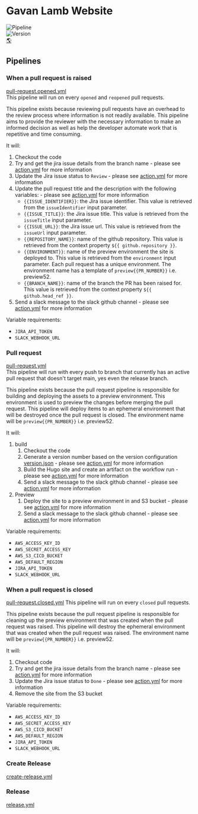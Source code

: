 # Gavan Lamb Website
![Pipeline](https://github.com/gavanlamb/gavanlamb.github.io/actions/workflows/release.yml/badge.svg)  
![Version](https://gavanlamb.com/badges/version.svg)  
[🌎](https://gavanlamb.com/index.html)  

## Pipelines
### When a pull request is raised
[pull-request.opened.yml](.github/workflows/pull-request.opened.yml)  
This pipeline will run on every `opened` and `reopened` pull requests.

This pipeline exists because reviewing pull requests have an overhead to the review process where information is not readily available. This pipeline aims to provide the reviewer with the necessary information to make an informed decision as well as help the developer automate work that is repetitive and time consuming.

It will:
1. Checkout the code
2. Try and get the jira issue details from the branch name - please see [action.yml](https://github.com/gavanlamb/github-actions/blob/main/.github/actions/jira/get-issue-details/action.yml) for more information
3. Update the Jira issue status to `Review` - please see [action.yml](https://github.com/gavanlamb/github-actions/blob/main/.github/actions/jira/change-issue-status/action.yml) for more information
4. Update the pull request title and the description with the following variables: - please see [action.yml](https://github.com/gavanlamb/github-actions/blob/main/.github/actions/pull-request/update-pr/action.yml) for more information
   * `{{ISSUE_IDENTIFIER}}`: the Jira issue identifier. This value is retrieved from the `issueIdentifier` input parameter.
   * `{{ISSUE_TITLE}}`: the Jira issue title. This value is retrieved from the `issueTitle` input parameter.
   * `{{ISSUE_URL}}`: the Jira issue url. This value is retrieved from the `issueUrl` input parameter.
   * `{{REPOSITORY_NAME}}`: name of the github repository. This value is retrieved from the context property `${{ github.repository }}`.
   * `{{ENVIRONMENT}}`: name of the preview environment the site is deployed to. This value is retrieved from the `environment` input parameter. Each pull request has a unique environment. The environment name has a template of `preview{{PR_NUMBER}}` i.e. preview52.
   * `{{BRANCH_NAME}}`: name of the branch the PR has been raised for. This value is retrieved from the context property `${{ github.head_ref }}`.
5. Send a slack message to the slack github channel - please see [action.yml](https://github.com/gavanlamb/github-actions/blob/main/.github/actions/slack/pull-request-created/action.yml) for more information

Variable requirements:
* `JIRA_API_TOKEN`
* `SLACK_WEBHOOK_URL`

### Pull request
[pull-request.yml](.github/workflows/pull-request.yml)  
This pipeline will run with every push to branch that currently has an active pull request that doesn't target main, yes even the release branch.

This pipeline exists because the pull request pipeline is responsible for building and deploying the assets to a preview environment. This environment is used to preview the changes before merging the pull request. This pipeline will deploy items to an ephemeral environment that will be destroyed once the pull request is closed. The environment name will be `preview{{PR_NUMBER}}` i.e. preview52.

It will:
1. build
   1. Checkout the code
   2. Generate a version number based on the version configuration [version.json](version.json) - please see [action.yml](https://github.com/gavanlamb/github-actions/blob/main/.github/actions/version/generate/action.yml) for more information
   3. Build the Hugo site and create an artifact on the workflow run - please see [action.yml](https://github.com/gavanlamb/github-actions/blob/main/.github/actions/hugo/build/action.yml) for more information
   4. Send a slack message to the slack github channel - please see [action.yml](https://github.com/gavanlamb/github-actions/blob/main/.github/actions/slack/built/action.yml) for more information
2. Preview
   1. Deploy the site to a preview environment in and S3 bucket - please see [action.yml](https://github.com/gavanlamb/github-actions/blob/main/.github/actions/hugo/deploy-to-s3/action.yml) for more information
   2. Send a slack message to the slack github channel - please see [action.yml](https://github.com/gavanlamb/github-actions/blob/main/.github/actions/slack/released/action.yml) for more information

Variable requirements:
* `AWS_ACCESS_KEY_ID`
* `AWS_SECRET_ACCESS_KEY`
* `AWS_S3_CICD_BUCKET`
* `AWS_DEFAULT_REGION`
* `JIRA_API_TOKEN`
* `SLACK_WEBHOOK_URL`

### When a pull request is closed
[pull-request.closed.yml](.github/workflows/pull-request.closed.yml)
This pipeline will run on every `closed` pull requests.

This pipeline exists because the pull request pipeline is responsible for cleaning up the preview environment that was created when the pull request was raised. This pipeline will destroy the ephemeral environment that was created when the pull request was raised. The environment name will be `preview{{PR_NUMBER}}` i.e. preview52.

It will:
1. Checkout code
2. Try and get the jira issue details from the branch name - please see [action.yml](https://github.com/gavanlamb/github-actions/blob/main/.github/actions/jira/get-issue-details/action.yml) for more information
3. Update the Jira issue status to `Done` - please see [action.yml](https://github.com/gavanlamb/github-actions/blob/main/.github/actions/jira/change-issue-status/action.yml) for more information
4. Remove the site from the S3 bucket

Variable requirements:
* `AWS_ACCESS_KEY_ID`
* `AWS_SECRET_ACCESS_KEY`
* `AWS_S3_CICD_BUCKET`
* `AWS_DEFAULT_REGION`
* `JIRA_API_TOKEN`
* `SLACK_WEBHOOK_URL`

### Create Release
[create-release.yml](.github/workflows/create-release.yml)

### Release
[release.yml](.github/workflows/release.yml)
